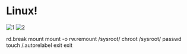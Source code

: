 # Linux!

![1](https://user-images.githubusercontent.com/91298191/155858210-eea378fe-370a-46da-ae4b-3998491d465b.jpg)
![2](https://user-images.githubusercontent.com/91298191/155858211-2b395d1d-6aeb-4c5e-829b-07b7c68c0457.jpg)


rd.break
mount
mount -o rw.remount /sysroot/
chroot /sysroot/
passwd
touch /.autorelabel
exit 
exit
